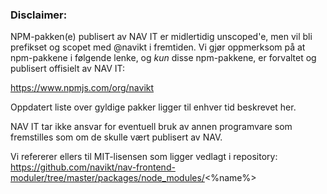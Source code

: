 ### Disclaimer:

NPM-pakken(e) publisert av NAV IT er midlertidig unscoped'e,
men vil bli prefikset og scopet med @navikt i fremtiden. Vi
gjør oppmerksom på at npm-pakkene i følgende lenke,
og _kun_ disse npm-pakkene, er forvaltet og publisert offisielt av NAV IT:

https://www.npmjs.com/org/navikt

Oppdatert liste over gyldige pakker ligger til enhver tid beskrevet her.

NAV IT tar ikke ansvar for eventuell bruk av annen programvare som
fremstilles som om de skulle vært publisert av NAV.

Vi refererer ellers til MIT-lisensen som ligger vedlagt i repository:
https://github.com/navikt/nav-frontend-moduler/tree/master/packages/node_modules/<%name%>
